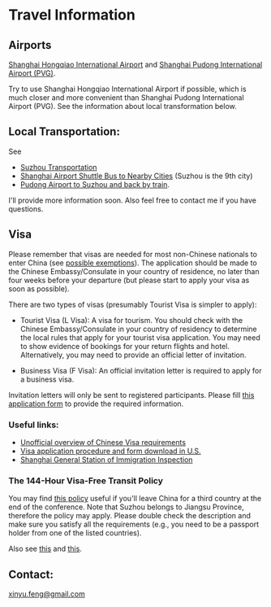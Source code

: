 # Travel Information

## Airports
[Shanghai Hongqiao International Airport](https://www.travelchinaguide.com/cityguides/shanghai/hongqiao-airport.htm)
and
[Shanghai Pudong International Airport (PVG)](https://www.travelchinaguide.com/cityguides/shanghai/pudong-airport.htm).

Try to use Shanghai Hongqiao International Airport if possible, which is much closer and more convenient than Shanghai Pudong International Airport (PVG). See the information about local transformation below.

## Local Transportation:

See 
- [Suzhou Transportation](https://www.travelchinaguide.com/cityguides/jiangsu/suzhou/getting-there.htm)
- [Shanghai Airport Shuttle Bus to Nearby Cities](https://www.travelchinaguide.com/cityguides/shanghai/transportation/airport-shuttle-bus.htm) (Suzhou is the 9th city)
- [Pudong Airport to Suzhou and back by train](https://www.tripadvisor.com/ShowTopic-g308272-i2804-k5732235-Pudong_Airport_to_Suzhou_and_back_by_train-Shanghai.html). 

I'll provide more information soon. Also feel free to contact me if you have questions.


## Visa

Please remember that visas are needed for most non-Chinese nationals to enter China (see [possible exemptions](https://www.travelchinaguide.com/embassy/visa/intro2.htm)). The application should be made to the Chinese Embassy/Consulate in your country of residence, no later than four weeks before your departure (but please start to apply your visa as soon as possible). 

There are two types of visas (presumably Tourist Visa is simpler to apply): 

- Tourist Visa (L Visa): A visa for tourism. You should check with the Chinese Embassy/Consulate in your country of residency to determine the local rules that apply for your tourist visa application. You may need to show evidence of bookings for your return flights and hotel. Alternatively, you may need to provide an official letter of invitation. 

- Business Visa (F Visa): An official invitation letter is required to apply for a business visa. 

Invitation letters will only be sent to registered participants. Please fill [this application form](https://goo.gl/forms/v4WOsPNZ6J9aH8K33) to provide the required information.

### Useful links:

- [Unofficial overview of Chinese Visa requirements](https://www.travelchinaguide.com/embassy/visa.htm)
- [Visa application procedure and form download in U.S.](http://www.china-embassy.org/eng/hzqz/zgqz/)
- [Shanghai General Station of Immigration Inspection](http://www.sh-immigration.gov.cn/mainPageEn.aspx)

### The 144-Hour Visa-Free Transit Policy
You may find [this policy](https://www.travelchinaguide.com/embassy/visa/free-transit-144hour.htm) useful if you'll leave China for a third country at the end of the conference. Note that Suzhou belongs to Jiangsu Province, therefore the policy may apply. Please double check the description and make sure you satisfy all the requirements (e.g., you need to be a passport holder from one of the listed countries). 

Also see [this](144-Hour-Visa-Exemption.pdf) and [this](144-Hour-Visa-Exemption-QnA.pdf).

## Contact:

xinyu.feng@gmail.com
